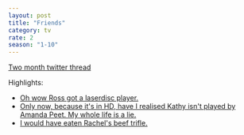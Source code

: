 ```yaml
---
layout: post
title: "Friends"
category: tv
rate: 2
season: "1-10"
---
```


[Two month twitter thread](https://twitter.com/rmlewisuk/status/921450441375977472)

Highlights:

- [Oh wow Ross got a laserdisc player.](https://twitter.com/rmlewisuk/status/905123738022281216)
- [Only now, because it's in HD, have I realised Kathy isn't played by Amanda Peet. My whole life is a lie.](https://twitter.com/rmlewisuk/status/905886695043760130)
- [I would have eaten Rachel's beef trifle.](https://twitter.com/rmlewisuk/status/910202743054315520)